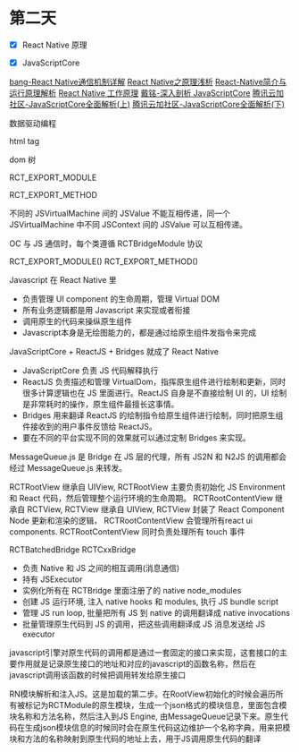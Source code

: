 # 第二天

- [x] React Native 原理
- [x] JavaScriptCore


[bang-React Native通信机制详解](http://blog.cnbang.net/tech/2698/)
[React Native之原理浅析](http://blog.poetries.top/2019/10/02/rn-yuanli/)
[React-Native简介与运行原理解析](https://www.jianshu.com/p/82a28c8b673b)
[React Native 工作原理](https://www.ituring.com.cn/book/tupubarticle/25792)
[戴铭-深入剖析 JavaScriptCore](https://www.jianshu.com/p/e220e1f34a0b)
[腾讯云加社区-JavaScriptCore全面解析(上)](https://juejin.im/post/6844903765582053384)
[腾讯云加社区-JavaScriptCore全面解析(下)](https://cloud.tencent.com/developer/article/1004876)

数据驱动编程

html tag

dom 树

RCT_EXPORT_MODULE

RCT_EXPORT_METHOD

不同的 JSVirtualMachine 间的 JSValue 不能互相传递，同一个 JSVirtualMachine 中不同 JSContext 间的 JSValue 可以互相传递。

OC 与 JS 通信时，每个类遵循 RCTBridgeModule 协议

RCT_EXPORT_MODULE()
RCT_EXPORT_METHOD()

Javascript 在 React Native 里
- 负责管理 UI component 的生命周期，管理 Virtual DOM
- 所有业务逻辑都是用 Javascript 来实现或者衔接
- 调用原生的代码来操纵原生组件
- Javascript本身是无绘图能力的，都是通过给原生组件发指令来完成

JavaScriptCore + ReactJS + Bridges 就成了 React Native
- JavaScriptCore 负责 JS 代码解释执行
- ReactJS 负责描述和管理 VirtualDom，指挥原生组件进行绘制和更新，同时很多计算逻辑也在 JS 里面进行。ReactJS 自身是不直接绘制 UI 的，UI 绘制是非常耗时的操作，原生组件最擅长这事情。
- Bridges 用来翻译 ReactJS 的绘制指令给原生组件进行绘制，同时把原生组件接收到的用户事件反馈给 ReactJS。
- 要在不同的平台实现不同的效果就可以通过定制 Bridges 来实现。

MessageQueue.js 是 Bridge 在 JS 层的代理，所有 JS2N 和 N2JS 的调用都会经过 MessageQueue.js 来转发。

RCTRootView 继承自 UIView, RCTRootView 主要负责初始化 JS Environment 和 React 代码，然后管理整个运行环境的生命周期。 RCTRootContentView 继承自 RCTView, RCTView 继承自 UIView, RCTView 封装了 React Component Node 更新和渲染的逻辑， RCTRootContentView 会管理所有react ui components. RCTRootContentView 同时负责处理所有 touch 事件

RCTBatchedBridge RCTCxxBridge
- 负责 Native 和 JS 之间的相互调用(消息通信)
- 持有 JSExecutor
- 实例化所有在 RCTBridge 里面注册了的 native node_modules
- 创建 JS 运行环境, 注入 native hooks 和 modules, 执行 JS bundle script
- 管理 JS run loop, 批量把所有 JS 到 native 的调用翻译成 native invocations
- 批量管理原生代码到 JS 的调用，把这些调用翻译成 JS 消息发送给 JS executor

javascript引擎对原生代码的调用都是通过一套固定的接口来实现，这套接口的主要作用就是记录原生接口的地址和对应的javascript的函数名称，然后在javascript调用该函数的时候把调用转发给原生接口

RN模块解析和注入JS。这是加载的第二步。在RootView初始化的时候会遍历所有被标记为RCTModule的原生模块，生成一个json格式的模块信息，里面包含模块名称和方法名称，然后注入到JS Engine, 由MessageQueue记录下来。原生代码在生成json模块信息的时候同时会在原生代码这边维护一个名称字典，用来把模块和方法的名称映射到原生代码的地址上去，用于JS调用原生代码的翻译